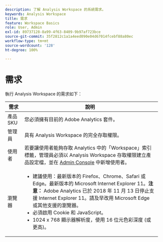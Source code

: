 ```yaml
---
description: 了解 Analysis Workspace 的系統需求。
keywords: Analysis Workspace
title: 需求
feature: Workspace Basics
role: User, Admin
exl-id: 89737128-8a99-4f63-8409-9b97af723bce
source-git-commit: 35f2812c1a1a4eed090e04d67014fcebf88a80ec
workflow-type: tm+mt
source-wordcount: '128'
ht-degree: 100%

---
```


# 需求

執行 Analysis Workspace 的需求如下：

| 需求 | 說明 |
|--- |--- |
| 產品 SKU | 您必須擁有目前的 Adobe Analytics 套件。 |
| 管理員 | 具有 Analysis Workspace 的完全存取權限。 |
| 使用者 | 若要讓使用者能夠存取 Analytics 中的「Workspace」索引標籤，管理員必須以 Analysis Workspace 存取權限建立產品設定檔，並在 [Admin Console](/help/admin/admin-console/permissions/product-profile.md) 中新增使用者。 |
| 瀏覽器 | <ul><li>建議使用：最新版本的 Firefox、Chrome、Safari 或 Edge。最新版本的 Microsoft Internet Explorer 11。**注意：** Adobe Analytics 已於 2018 年 11 月 13 日停止支援 Internet Explorer 11。請及早改用 Microsoft Edge 或其他支援的瀏覽器。</li><li>必須啟用 Cookie 和 JavaScript。</li><li>1024 x 768 顯示器解析度，使用 16 位元色彩深度 (或更高)。</li></ul> |
